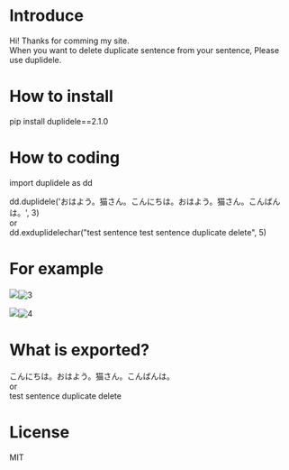 # Introduce  
Hi! Thanks for comming my site.  
When you want to delete duplicate sentence from your sentence, Please use duplidele.  

# How to install  
pip install duplidele==2.1.0

# How to coding  
import duplidele as dd  

dd.duplidele('おはよう。猫さん。こんにちは。おはよう。猫さん。こんばんは。', 3)  
or  
dd.exduplidelechar("test sentence test sentence duplicate delete", 5)  

# For example  
<img src="attach:3.JPG">![3](https://user-images.githubusercontent.com/20910951/130186163-9514be15-dc08-4200-83fb-be39a4c34136.JPG)


<img src="attach:4.JPG">![4](https://user-images.githubusercontent.com/20910951/130186191-6cde14e8-96fa-4d5d-bd6e-e1c076ea9d15.JPG)



# What is exported?  
こんにちは。おはよう。猫さん。こんばんは。  
or  
test sentence duplicate delete  

# License  
MIT  
